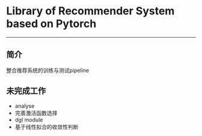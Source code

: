 # Library of Recommender System based on Pytorch

---

## 简介

整合推荐系统的训练与测试pipeline

## 未完成工作

- analyse
- 完善激活函数选择
- dgl module
- 基于线性拟合的收敛性判断